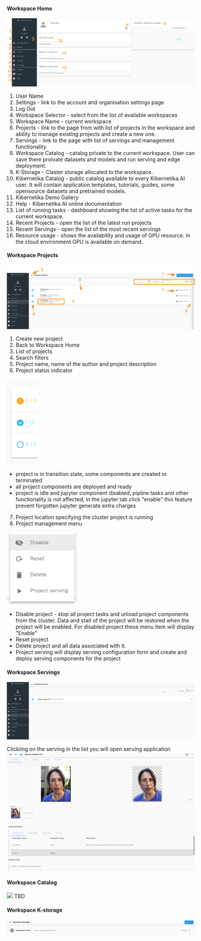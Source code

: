 #### Workspace Home
![](../img/user-interface/workspace_home.png)

1. User Name
2. Settings - link to the account and organisation settings page
3. Log Out
4. Workspace Selector - select from the list of available workspaces
5. Workspace Name - current workspace
6. Projects -  link to the page from with list of projects in the workspace and ability to manage existing projects and create a new one.
7. Servings - link to the page with list of servings and management functionality
8. Workspace Catalog - catalog private to the current workspace. User can save there proivate datasets and models and run serving and edge deployment.
9. K-Storage - Claster storage allocated to the workspace.
10. Kibernetika Catalog - public catalog available to every Kibernetika.AI user. It will contain application templates, tutorials, guides, some opensource datasets and pretrained models.
11. Kibernetika Demo Gallery 
12. Help - Kibernetika.AI online documentation
13. List of running tasks - dashboard showing the list of active tasks for the current workspace.
14. Recent Projects - open the list of the latest run projects
15. Recent Servings - open the list of the most recent servings
16. Resource usage - shows the availability and usage of GPU resource. In the cloud environment GPU is available on demand.


#### Workspace Projects
![](../img/user-interface/workspace_projects.png)

1. Create new project
2. Back to Workspace Home
3. List of projects
4. Search filters
5. Project name, name of the author and project description
6. Project status indicator

![](../img/user-interface/workspace_projects_status.png)
- project is in transition state, some components are created or terminated 
- all project components are deployed and ready 
- project is idle and jupyter component disabled, pipline tasks and other functionality is not affected, 
in the jupyter tab click "enable"
this feature prevent forgotten jupyter generate extra charges

7. Project location specifying the cluster project is running
8. Project management menu 

![](../img/user-interface/workspace_projects_menu.png)
- Disable project - stop all project tasks and unload project components from the cluster. Data and stait of the project will be restored when the project will be enabled. For disabled project these menu item will display "Enable"
- Reset project 
- Delete project and all data associated with it. 
- Project serving will display serving configuration form and create and deploy serving components for the project


#### Workspace Servings
![](../img/user-interface/workspace_serving.png)

Clickiing on the serving in the list you will open serving application
![](../img/user-interface/workspace_model_app.png)


#### Workspace Catalog
![](../img/user-interface/workspace_catalog.png)
TBD


#### Workspace K-storage
![](../img/user-interface/workspace_storage.png)

